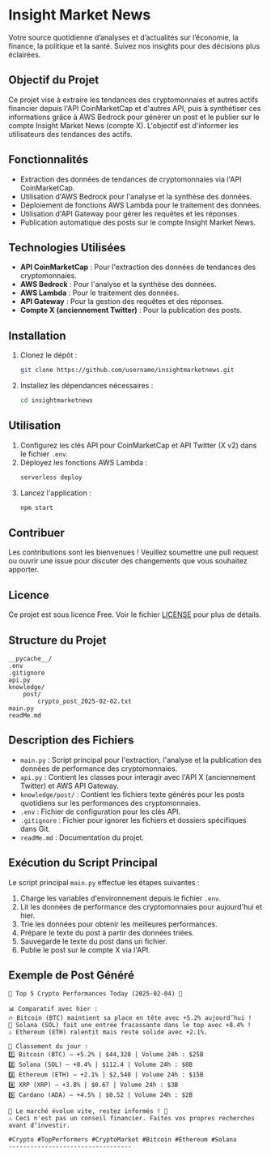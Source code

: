 # Insight Market News

Votre source quotidienne d’analyses et d’actualités sur l’économie, la finance, la politique et la santé. Suivez nos insights pour des décisions plus éclairées.

## Objectif du Projet

Ce projet vise à extraire les tendances des cryptomonnaies et autres actifs financier depuis l'API CoinMarketCap et d'autres API, puis à synthétiser ces informations grâce à AWS Bedrock pour générer un post et le publier sur le compte Insight Market News (compte X). L'objectif est d'informer les utilisateurs des tendances des actifs.

## Fonctionnalités

- Extraction des données de tendances de cryptomonnaies via l'API CoinMarketCap.
- Utilisation d'AWS Bedrock pour l'analyse et la synthèse des données.
- Déploiement de fonctions AWS Lambda pour le traitement des données.
- Utilisation d'API Gateway pour gérer les requêtes et les réponses.
- Publication automatique des posts sur le compte Insight Market News.

## Technologies Utilisées

- **API CoinMarketCap** : Pour l'extraction des données de tendances des cryptomonnaies.
- **AWS Bedrock** : Pour l'analyse et la synthèse des données.
- **AWS Lambda** : Pour le traitement des données.
- **API Gateway** : Pour la gestion des requêtes et des réponses.
- **Compte X (anciennement Twitter)** : Pour la publication des posts.

## Installation

1. Clonez le dépôt :
    ```bash
    git clone https://github.com/username/insightmarketnews.git
    ```
2. Installez les dépendances nécessaires :
    ```bash
    cd insightmarketnews
    ```

## Utilisation

1. Configurez les clés API pour CoinMarketCap et API Twitter (X v2) dans le fichier `.env`.
2. Déployez les fonctions AWS Lambda :
    ```bash
    serverless deploy
    ```
3. Lancez l'application :
    ```bash
    npm start
    ```

## Contribuer

Les contributions sont les bienvenues ! Veuillez soumettre une pull request ou ouvrir une issue pour discuter des changements que vous souhaitez apporter.

## Licence

Ce projet est sous licence Free. Voir le fichier [LICENSE](LICENSE) pour plus de détails.

## Structure du Projet

```
__pycache__/
.env
.gitignore
api.py
knowledge/
    post/
        crypto_post_2025-02-02.txt
main.py
readMe.md
```

## Description des Fichiers

- `main.py` : Script principal pour l'extraction, l'analyse et la publication des données de performance des cryptomonnaies.
- `api.py` : Contient les classes pour interagir avec l'API X (anciennement Twitter) et AWS API Gateway.
- `knowledge/post/` : Contient les fichiers texte générés pour les posts quotidiens sur les performances des cryptomonnaies.
- `.env` : Fichier de configuration pour les clés API.
- `.gitignore` : Fichier pour ignorer les fichiers et dossiers spécifiques dans Git.
- `readMe.md` : Documentation du projet.

## Exécution du Script Principal

Le script principal `main.py` effectue les étapes suivantes :
1. Charge les variables d'environnement depuis le fichier `.env`.
2. Lit les données de performance des cryptomonnaies pour aujourd'hui et hier.
3. Trie les données pour obtenir les meilleures performances.
4. Prépare le texte du post à partir des données triées.
5. Sauvegarde le texte du post dans un fichier.
6. Publie le post sur le compte X via l'API.

## Exemple de Post Généré

```
🚀 Top 5 Crypto Performances Today (2025-02-04) 🚀

📊 Comparatif avec hier :
🔥 Bitcoin (BTC) maintient sa place en tête avec +5.2% aujourd’hui !
🎉 Solana (SOL) fait une entrée fracassante dans le top avec +8.4% !
⚠️ Ethereum (ETH) ralentit mais reste solide avec +2.1%.

🔹 Classement du jour :
1️⃣ Bitcoin (BTC) – +5.2% | $44,320 | Volume 24h : $25B
2️⃣ Solana (SOL) – +8.4% | $112.4 | Volume 24h : $8B
3️⃣ Ethereum (ETH) – +2.1% | $2,540 | Volume 24h : $15B
4️⃣ XRP (XRP) – +3.8% | $0.67 | Volume 24h : $3B
5️⃣ Cardano (ADA) – +4.5% | $0.52 | Volume 24h : $2B

📌 Le marché évolue vite, restez informés ! 📌
⚠️ Ceci n'est pas un conseil financier. Faites vos propres recherches avant d’investir.

#Crypto #TopPerformers #CryptoMarket #Bitcoin #Ethereum #Solana
----------------------------------
```